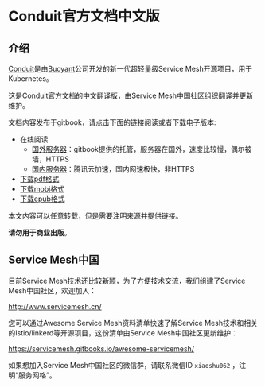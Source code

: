 # Conduit官方文档中文版

## 介绍

[Conduit](https://conduit.io/)是由[Buoyant](https://buoyant.io/)公司开发的新一代超轻量级Service Mesh开源项目，用于Kubernetes。

这是[Conduit官方文档](https://conduit.io/docs/)的中文翻译版，由Service Mesh中国社区组织翻译并更新维护。

文档内容发布于gitbook，请点击下面的链接阅读或者下载电子版本:

- 在线阅读
	- [国外服务器][gitbook]：gitbook提供的托管，服务器在国外，速度比较慢，偶尔被墙，HTTPS
	- [国内服务器][qcloud]：腾讯云加速，国内网速极快，非HTTPS
- [下载pdf格式][istio-pdf]
- [下载mobi格式][istio-mobi]
- [下载epub格式][istio-epub]

本文内容可以任意转载，但是需要注明来源并提供链接。

**请勿用于商业出版**。

## Service Mesh中国

目前Service Mesh技术还比较新颖，为了方便技术交流，我们组建了Service Mesh中国社区，欢迎加入：

http://www.servicemesh.cn/

您可以通过Awesome Service Mesh资料清单快速了解Service Mesh技术和相关的Istio/linkerd等开源项目，这份清单由Service Mesh中国社区更新维护：

https://servicemesh.gitbooks.io/awesome-servicemesh/

如果想加入Service Mesh中国社区的微信群，请联系微信ID `xiaoshu062` ，注明“服务网格”。

[gitbook]: https://doczhcn.gitbooks.io/conduit/
[qcloud]: http://conduit.doczh.cn/
[istio-pdf]: https://www.gitbook.com/download/pdf/book/doczhcn/conduit
[istio-mobi]: https://www.gitbook.com/download/mobi/book/doczhcn/conduit
[istio-epub]: https://www.gitbook.com/download/epub/book/doczhcn/conduit
